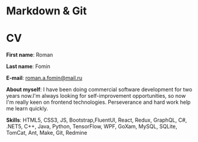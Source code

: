 # Markdown & Git

# CV

**First name**: Roman

**Last name**: Fomin

**E-mail**: roman.a.fomin@mail.ru

**About myself**: I have been doing commercial software development for two years now.I'm always looking for self-improvement opportunities, so now I'm
really keen on frontend technologies. Perseverance and hard work
help me learn quickly.

**Skills**: HTML5, CSS3, JS, Bootstrap,FluentUI, React, Redux, GraphQL, C#, .NET5, C++, Java, Python, TensorFlow, WPF, GoXam, MySQL, SQLite, TomCat, Ant, Make, Git, Redmine